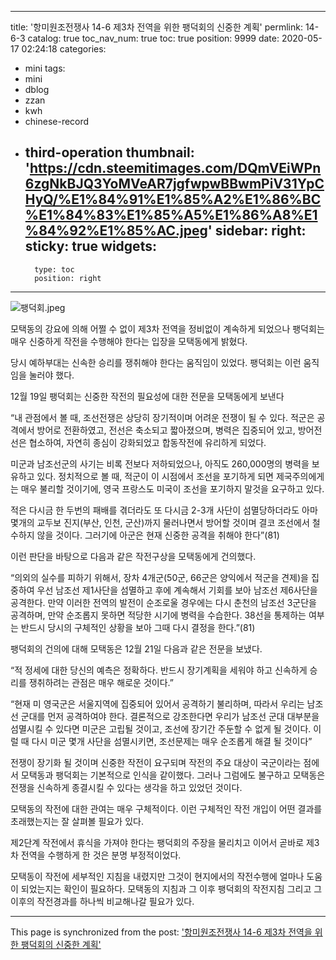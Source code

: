 
---
title: '항미원조전쟁사 14-6 제3차 전역을 위한 팽덕회의 신중한 계획'
permlink: 14-6-3
catalog: true
toc_nav_num: true
toc: true
position: 9999
date: 2020-05-17 02:24:18
categories:
- mini
tags:
- mini
- dblog
- zzan
- kwh
- chinese-record
- third-operation
thumbnail: 'https://cdn.steemitimages.com/DQmVEiWPn6zgNkBJQ3YoMVeAR7jgfwpwBBwmPiV31YpCHyQ/%E1%84%91%E1%85%A2%E1%86%BC%E1%84%83%E1%85%A5%E1%86%A8%E1%84%92%E1%85%AC.jpeg'
sidebar:
    right:
        sticky: true
widgets:
    -
        type: toc
        position: right
---


![팽덕회.jpeg](https://cdn.steemitimages.com/DQmVEiWPn6zgNkBJQ3YoMVeAR7jgfwpwBBwmPiV31YpCHyQ/%E1%84%91%E1%85%A2%E1%86%BC%E1%84%83%E1%85%A5%E1%86%A8%E1%84%92%E1%85%AC.jpeg)


모택동의 강요에 의해 어쩔 수 없이 제3차 전역을 정비없이 계속하게 되었으나 팽덕회는 매우 신중하게 작전을 수행해야 한다는 입장을 모택동에게 밝혔다. 

당시 예하부대는 신속한 승리를 쟁취해야 한다는 움직임이 있었다. 팽덕회는 이런 움직임을 눌러야 했다.

12월 19일 팽덕회는 신중한 작전의 필요성에 대한 전문을 모택동에게 보낸다 

“내 관점에서 볼 때, 조선전쟁은 상당히 장기적이며 어려운 전쟁이 될 수 있다. 적군은 공격에서 방어로 전환하였고, 전선은 축소되고 짧아졌으며, 병력은 집중되어 있고, 방어전선은 협소하여, 자연히 종심이 강화되었고 합동작전에 유리하게 되었다. 

미군과 남조선군의 사기는 비록 전보다 저하되었으나, 아직도 260,000명의 병력을 보유하고 있다. 정치적으로 볼 때, 적군이 이 시점에서 조선을 포기하게 되면 제국주의에게는 매우 불리할 것이기에, 영국 프랑스도 미국이 조선을 포기하지 말것을 요구하고 있다. 

적은 다시금 한 두번의 패배를 겪더라도 또 다시금 2-3개 사단이 섬멸당하더라도 아마 몇개의 교두보 진지(부산, 인천, 군산)까지 물러나면서 방어할 것이며 결코 조선에서 철수하지 않을 것이다. 그러기에 아군은 현재 신중한 공격을 취해야 한다”(81)

이런 판단을 바탕으로 다음과 같은 작전구상을 모택동에게 건의했다. 

“의외의 실수를 피하기 위해서, 장차 4개군(50군, 66군은 양익에서 적군을 견제)을 집중하여 우선 남조선 제1사단을 섬멸하고 후에 계속해서 기회를 보아 남조선 제6사단을 공격한다. 만약 이러한 전역의 발전이 순조로울 경우에는 다시 춘천의 남조선 3군단을 공격하며, 만약 순조롭지 못하면 적당한 시기에 병력을 수습한다. 38선을 통제하는 여부는 반드시 당시의 구체적인 상황을 보아 그때 다시 결정을 한다.”(81)

팽덕회의 건의에 대해 모택동은 12월 21일 다음과 같은 전문을 보냈다. 

“적 정세에 대한 당신의 예측은 정확하다. 반드시 장기계획을 세워야 하고 신속하게 승리를 쟁취하려는 관점은 매우 해로운 것이다.”

“현재 미 영국군은 서울지역에 집중되어 있어서 공격하기 불리하며, 따라서 우리는 남조선 군대를 먼저 공격하여야 한다. 결론적으로 강조한다면 우리가 남조선 군대 대부분을 섬멸시킬 수 있다면 미군은 고립될 것이고, 조선에 장기간 주둔할 수 없게 될 것이다. 이럴 때 다시 미군 몇개 사단을 섬멸시키면, 조선문제는 매우 순조롭게 해결 될 것이다”

전쟁이 장기화 될 것이며 신중한 작전이 요구되며 작전의 주요 대상이 국군이라는 점에서 모택동과 팽덕회는 기본적으로 인식을 같이했다. 그러나 그럼에도 불구하고 모택동은 전쟁을 신속하게 종결시킬 수 있다는 생각을 하고 있었던 것이다. 

모택동의 작전에 대한 관여는 매우 구체적이다. 이런 구체적인 작전 개입이 어떤 결과를 초래했는지는 잘 살펴볼 필요가 있다. 

제2단계 작전에서 휴식을 가져야 한다는 팽덕회의 주장을 물리치고 이어서 곧바로 제3차 전역을 수행하게 한 것은 분명 부정적이었다. 

모택동이 작전에 세부적인 지침을 내렸지만 그것이 현지에서의 작전수행에 얼마나 도움이 되었는지는 확인이 필요하다. 모택동의 지침과 그 이후 팽덕회의 작전지침 그리고 그 이후의 작전경과를 하나씩 비교해나갈 필요가 있다.

- - -

This page is synchronized from the post: ['항미원조전쟁사 14-6 제3차 전역을 위한 팽덕회의 신중한 계획'](https://steemit.com/@wisdomandjustice/14-6-3)
